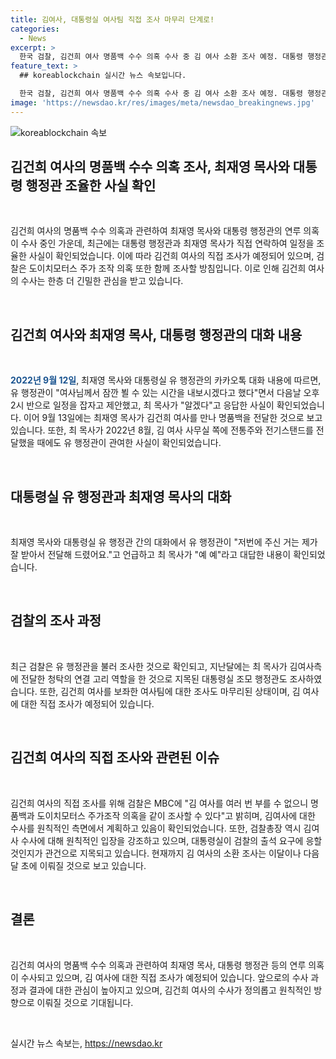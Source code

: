 ```yaml
---
title: 김여사, 대통령실 여사팀 직접 조사 마무리 단계로!
categories:
  - News
excerpt: >
  한국 검찰, 김건희 여사 명품백 수수 의혹 수사 중 김 여사 소환 조사 예정. 대통령 행정관과 최재영 목사 연락 확인, 명품백 전달 일정 조율. 대통령실 행정관과 목사의 카카오톡 대화 내용 공개. 도이치모터스 주가 조작 의혹도 함께 조사 대상. 김 여사 소환 조사로 집중될 예정. 관건은 대통령실의 출석 요구 응하냐. MBC뉴스 윤상문이 보도.
feature_text: >
  ## koreablockchain 실시간 뉴스 속보입니다.

  한국 검찰, 김건희 여사 명품백 수수 의혹 수사 중 김 여사 소환 조사 예정. 대통령 행정관과 최재영 목사 연락 확인, 명품백 전달 일정 조율. 대통령실 행정관과 목사의 카카오톡 대화 내용 공개. 도이치모터스 주가 조작 의혹도 함께 조사 대상. 김 여사 소환 조사로 집중될 예정. 관건은 대통령실의 출석 요구 응하냐. MBC뉴스 윤상문이 보도.
image: 'https://newsdao.kr/res/images/meta/newsdao_breakingnews.jpg'
---
```


<p><img src="https://newsdao.kr/res/images/meta/newsdao_breakingnews.jpg" alt="koreablockchain 속보" /></p>

<h2 data-ke-size="size26">김건희 여사의 명품백 수수 의혹 조사, 최재영 목사와 대통령 행정관 조율한 사실 확인</h2>

<p data-ke-size="size16">&nbsp;</p>

<p>김건희 여사의 명품백 수수 의혹과 관련하여 최재영 목사와 대통령 행정관의 연루 의혹이 수사 중인 가운데, 최근에는 대통령 행정관과 최재영 목사가 직접 연락하여 일정을 조율한 사실이 확인되었습니다. 이에 따라 김건희 여사의 직접 조사가 예정되어 있으며, 검찰은 도이치모터스 주가 조작 의혹 또한 함께 조사할 방침입니다. 이로 인해 김건희 여사의 수사는 한층 더 긴밀한 관심을 받고 있습니다.</p>

<p data-ke-size="size16">&nbsp;</p>

<h2 data-ke-size="size26">김건희 여사와 최재영 목사, 대통령 행정관의 대화 내용</h2>

<p data-ke-size="size16">&nbsp;</p>

<p><b><span style="color: #1a5490;">2022년 9월 12일</span></b>, 최재영 목사와 대통령실 유 행정관의 카카오톡 대화 내용에 따르면, 유 행정관이 "여사님께서 잠깐 뵐 수 있는 시간을 내보시겠다고 했다"면서 다음날 오후 2시 반으로 일정을 잡자고 제안했고, 최 목사가 "알겠다"고 응답한 사실이 확인되었습니다. 이어 9월 13일에는 최재영 목사가 김건희 여사를 만나 명품백을 전달한 것으로 보고 있습니다. 또한, 최 목사가 2022년 8월, 김 여사 사무실 쪽에 전통주와 전기스탠드를 전달했을 때에도 유 행정관이 관여한 사실이 확인되었습니다.</p>

<p data-ke-size="size16">&nbsp;</p>

<h2 data-ke-size="size26">대통령실 유 행정관과 최재영 목사의 대화</h2>

<p data-ke-size="size16">&nbsp;</p>

<p>최재영 목사와 대통령실 유 행정관 간의 대화에서 유 행정관이 "저번에 주신 거는 제가 잘 받아서 전달해 드렸어요."고 언급하고 최 목사가 "예 예"라고 대답한 내용이 확인되었습니다.</p>

<p data-ke-size="size16">&nbsp;</p>

<h2 data-ke-size="size26">검찰의 조사 과정</h2>

<p data-ke-size="size16">&nbsp;</p>

<p>최근 검찰은 유 행정관을 불러 조사한 것으로 확인되고, 지난달에는 최 목사가 김여사측에 전달한 청탁의 연결 고리 역할을 한 것으로 지목된 대통령실 조모 행정관도 조사하였습니다. 또한, 김건희 여사를 보좌한 여사팀에 대한 조사도 마무리된 상태이며, 김 여사에 대한 직접 조사가 예정되어 있습니다.</p>

<p data-ke-size="size16">&nbsp;</p>

<h2 data-ke-size="size26">김건희 여사의 직접 조사와 관련된 이슈</h2>

<p data-ke-size="size16">&nbsp;</p>

<p>김건희 여사의 직접 조사를 위해 검찰은 MBC에 "김 여사를 여러 번 부를 수 없으니 명품백과 도이치모터스 주가조작 의혹을 같이 조사할 수 있다"고 밝히며, 김여사에 대한 수사를 원칙적인 측면에서 계획하고 있음이 확인되었습니다. 또한, 검찰총장 역시 김여사 수사에 대해 원칙적인 입장을 강조하고 있으며, 대통령실이 검찰의 출석 요구에 응할 것인지가 관건으로 지목되고 있습니다. 현재까지 김 여사의 소환 조사는 이달이나 다음달 초에 이뤄질 것으로 보고 있습니다.</p>

<p data-ke-size="size16">&nbsp;</p>

<h2 data-ke-size="size26">결론</h2>

<p data-ke-size="size16">&nbsp;</p>

<p>김건희 여사의 명품백 수수 의혹과 관련하여 최재영 목사, 대통령 행정관 등의 연루 의혹이 수사되고 있으며, 김 여사에 대한 직접 조사가 예정되어 있습니다. 앞으로의 수사 과정과 결과에 대한 관심이 높아지고 있으며, 김건희 여사의 수사가 정의롭고 원칙적인 방향으로 이뤄질 것으로 기대됩니다.</p>

<p data-ke-size="size16">&nbsp;</p>
실시간 뉴스 속보는, <a href="https://newsdao.kr" rel="dofollow">https://newsdao.kr</a>


